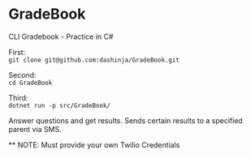 # GradeBook
CLI Gradebook - Practice in C#

First:  
```git clone git@github.com:dashinja/GradeBook.git```  

Second:  
```cd GradeBook```

Third:  
```dotnet run -p src/GradeBook/```

Answer questions and get results.
Sends certain results to a specified parent via SMS.

** NOTE: Must provide your own Twilio Credentials
